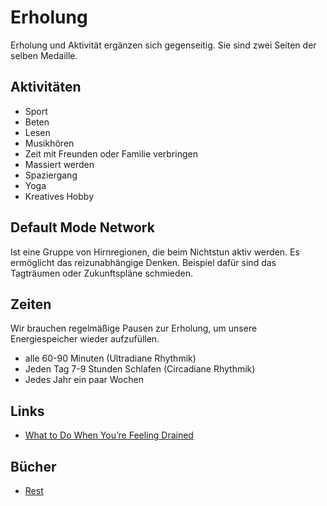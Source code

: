# Erholung

Erholung und Aktivität ergänzen sich gegenseitig. Sie sind zwei Seiten der selben Medaille.

## Aktivitäten

- Sport
- Beten
- Lesen
- Musikhören
- Zeit mit Freunden oder Familie verbringen
- Massiert werden
- Spaziergang
- Yoga
- Kreatives Hobby

## Default Mode Network

Ist eine Gruppe von Hirnregionen, die beim Nichtstun aktiv werden. Es ermöglicht das reizunabhängige Denken. Beispiel dafür sind das Tagträumen oder Zukunftspläne schmieden.

## Zeiten

Wir brauchen regelmäßige Pausen zur Erholung, um unsere Energiespeicher wieder aufzufüllen.

- alle 60-90 Minuten (Ultradiane Rhythmik)
- Jeden Tag 7-9 Stunden Schlafen (Circadiane Rhythmik)
- Jedes Jahr ein paar Wochen

## Links

- [What to Do When You’re Feeling Drained](https://zenhabits.net/drained/)

## Bücher

- [Rest](https://www.goodreads.com/book/show/29502354-rest)